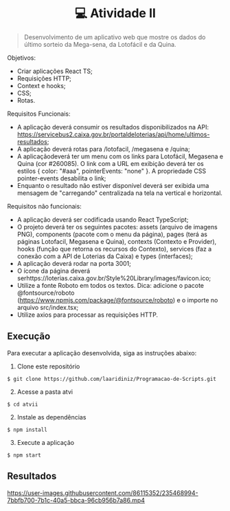 <h1 align="center"> 💻 Atividade II </h2>

> Desenvolvimento de um aplicativo web que mostre os dados do último sorteio da Mega-sena, da Lotofácil e da Quina.

Objetivos:

- Criar aplicações React TS;
- Requisições HTTP;
- Context e hooks;
- CSS;
- Rotas.

Requisitos Funcionais:

- A aplicação deverá consumir os resultados disponibilizados na API: https://servicebus2.caixa.gov.br/portaldeloterias/api/home/ultimos-resultados;
- A aplicação deverá rotas para /lotofacil, /megasena e /quina;
- A aplicaçãodeverá ter um menu com os links para Lotofácil, Megasena e Quina (cor #260085). O link com a URL em exibição deverá ter os estilos {  color:  "#aaa",  pointerEvents:  "none"  }. A propriedade CSS pointer-events desabilita o link;
- Enquanto o resultado não estiver disponível deverá ser exibida uma mensagem de "carregando" centralizada na tela na vertical e horizontal.

Requisitos não funcionais:

- A aplicação deverá ser codificada usando React TypeScript;
- O projeto deverá ter os seguintes pacotes: assets (arquivo de imagens PNG), components (pacote com o menu  da  página), pages (terá as páginas Lotofacil,  Megasena  e  Quina), contexts (Contexto e Provider), hooks (função que retorna os recursos do Contexto), services (faz a conexão com a API de Loterias da Caixa) e types (interfaces);
- A aplicação deverá rodar na porta 3001;
- O ícone da página deverá serhttps://loterias.caixa.gov.br/Style%20Library/images/favicon.ico;
- Utilize a fonte Roboto em todos os textos. Dica: adicione o pacote @fontsource/roboto (https://www.npmjs.com/package/@fontsource/roboto) e o importe no arquivo src/index.tsx;
- Utilize axios para processar as requisições HTTP.

## Execução

Para executar a aplicação desenvolvida, siga as instruções abaixo:

1) Clone este repositório

```$ git clone https://github.com/laaridiniz/Programacao-de-Scripts.git```

2) Acesse a pasta atvi

```$ cd atvii```

2) Instale as dependências

```$ npm install```

3) Execute a aplicação

```$ npm start```


## Resultados

https://user-images.githubusercontent.com/86115352/235468994-7bbfb700-7b1c-40a5-bbca-96cb956b7a86.mp4




